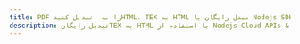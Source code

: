 ---title: PDF را به  تبدیل کنیدHTML، TEX به HTML مبدل رایگان یا Nodejs SDKdescription: تبدیل رایگانTEX به HTML با استفاده از Nodejs Cloud APIs & SDK همچنین اسناد PDF را در Cloud ایجاد، ویرایش و رندر کنید.---